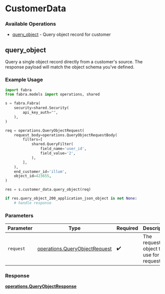 # CustomerData

### Available Operations

* [query_object](#query_object) - Query object record for customer

## query_object

Query a single object record directly from a customer's source. The response payload will match the object schema you've defined.

### Example Usage

```python
import fabra
from fabra.models import operations, shared

s = fabra.Fabra(
    security=shared.Security(
        api_key_auth="",
    ),
)

req = operations.QueryObjectRequest(
    request_body=operations.QueryObjectRequestBody(
        filters=[
            shared.QueryFilter(
                field_name='user_id',
                field_value='2',
            ),
        ],
    ),
    end_customer_id='illum',
    object_id=423655,
)

res = s.customer_data.query_object(req)

if res.query_object_200_application_json_object is not None:
    # handle response
```

### Parameters

| Parameter                                                                      | Type                                                                           | Required                                                                       | Description                                                                    |
| ------------------------------------------------------------------------------ | ------------------------------------------------------------------------------ | ------------------------------------------------------------------------------ | ------------------------------------------------------------------------------ |
| `request`                                                                      | [operations.QueryObjectRequest](../../models/operations/queryobjectrequest.md) | :heavy_check_mark:                                                             | The request object to use for the request.                                     |


### Response

**[operations.QueryObjectResponse](../../models/operations/queryobjectresponse.md)**

